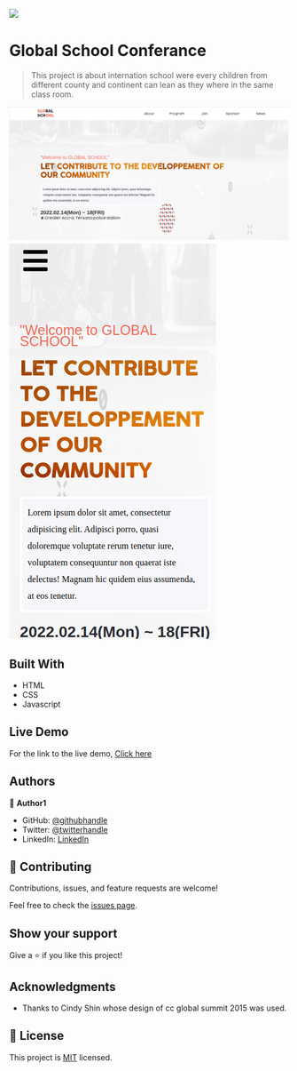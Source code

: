 ![](https://img.shields.io/badge/Microverse-blueviolet)

# Global School Conferance 

> This project is about internation school were every children from different county and continent can lean as they where in the same class room.

![screenshot](images/Desktop_shot.png)
![screenshot](images/mobile_shot.png)


## Built With

- HTML
- CSS
- Javascript

## Live Demo

For the link to the live demo, [Click here](https://lionrouge1.github.io/capstone_M1/)


## Authors

👤 **Author1**

- GitHub: [@githubhandle](https://github.com/LionRouge1)
- Twitter: [@twitterhandle](https://twitter.com/Matchoudi1)
- LinkedIn: [LinkedIn](www.linkedin.com/in/matchoudi)


## 🤝 Contributing

Contributions, issues, and feature requests are welcome!

Feel free to check the [issues page](../../issues/).

## Show your support

Give a ⭐️ if you like this project!

## Acknowledgments

- Thanks to Cindy Shin whose design of cc global summit 2015 was used.

## 📝 License

This project is [MIT](./MIT.md) licensed.
